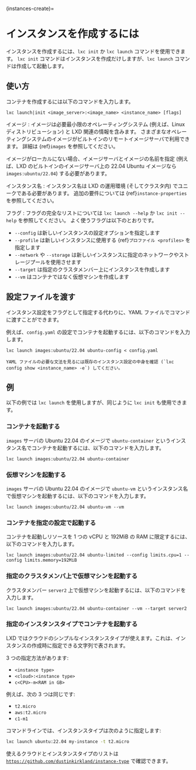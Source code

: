 (instances-create)=
# インスタンスを作成するには

インスタンスを作成するには、`lxc init` か `lxc launch` コマンドを使用できます。
`lxc init` コマンドはインスタンスを作成だけしますが、`lxc launch` コマンドは作成して起動します。

## 使い方

コンテナを作成するには以下のコマンドを入力します。

    lxc launch|init <image_server>:<image_name> <instance_name> [flags]

イメージ
: イメージは必要最小限のオペレーティングシステム (例えば、Linux ディストリビューション) と LXD 関連の情報を含みます。
  さまざまなオペレーティングシステムのイメージがビルトインのリモートイメージサーバで利用できます。
  詳細は {ref}`images` を参照してください。

  イメージがローカルにない場合、イメージサーバとイメージの名前を指定 (例えば、LXD のビルトインのイメージサーバ上の 22.04 Ubuntu イメージなら `images:ubuntu/22.04`) する必要があります。

インスタンス名
: インスタンス名は LXD の運用環境 (そしてクラスタ内) でユニークである必要があります。
  追加の要件については {ref}`instance-properties` を参照してください。

フラグ
: フラグの完全なリストについては `lxc launch --help` か `lxc init --help` を参照してください。
  よく使うフラグは以下のとおりです。

  - `--config` は新しいインスタンスの設定オプションを指定します
  - `--profile` は新しいインスタンスに使用する {ref}`プロファイル <profiles>` を指定します
  - `--network` や `--storage` は新しいインスタンスに指定のネットワークやストレージプールを使用させます
  - `--target` は指定のクラスタメンバー上にインスタンスを作成します
  - `--vm` はコンテナではなく仮想マシンを作成します

## 設定ファイルを渡す

インスタンス設定をフラグとして指定する代わりに、YAML ファイルでコマンドに渡すことができます。

例えば、`config.yaml` の設定でコンテナを起動するには、以下のコマンドを入力します。

    lxc launch images:ubuntu/22.04 ubuntu-config < config.yaml

```{tip}
YAML ファイルの必要な文法を見るには既存のインスタンス設定の中身を確認 (`lxc config show <instance_name> -e`) してください。
```

## 例

以下の例では `lxc launch` を使用しますが、同じように `lxc init` も使用できます。

### コンテナを起動する

`images` サーバの Ubuntu 22.04 のイメージで `ubuntu-container` というインスタンス名でコンテナを起動するには、以下のコマンドを入力します。

    lxc launch images:ubuntu/22.04 ubuntu-container

### 仮想マシンを起動する

`images` サーバの Ubuntu 22.04 のイメージで `ubuntu-vm` というインスタンス名で仮想マシンを起動するには、以下のコマンドを入力します。

    lxc launch images:ubuntu/22.04 ubuntu-vm --vm

### コンテナを指定の設定で起動する

コンテナを起動しリソースを 1 つの vCPU と 192MiB の RAM に限定するには、以下のコマンドを入力します。

    lxc launch images:ubuntu/22.04 ubuntu-limited --config limits.cpu=1 --config limits.memory=192MiB

### 指定のクラスタメンバ上で仮想マシンを起動する

クラスタメンバー `server2` 上で仮想マシンを起動するには、以下のコマンドを入力します。

    lxc launch images:ubuntu/22.04 ubuntu-container --vm --target server2

### 指定のインスタンスタイプでコンテナを起動する

LXD ではクラウドのシンプルなインスタンスタイプが使えます。これは、インスタンスの作成時に指定できる文字列で表されます。

3 つの指定方法があります:

- `<instance type>`
- `<cloud>:<instance type>`
- `c<CPU>-m<RAM in GB>`

例えば、次の 3 つは同じです:

- `t2.micro`
- `aws:t2.micro`
- `c1-m1`

コマンドラインでは、インスタンスタイプは次のように指定します:

```bash
lxc launch ubuntu:22.04 my-instance -t t2.micro
```

使えるクラウドとインスタンスタイプのリストは [`https://github.com/dustinkirkland/instance-type`](https://github.com/dustinkirkland/instance-type) で確認できます。
